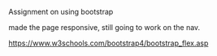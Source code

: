 Assignment on using bootstrap

made the page responsive, still going to work on the nav.

https://www.w3schools.com/bootstrap4/bootstrap_flex.asp
